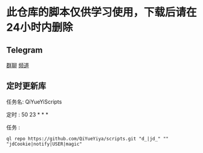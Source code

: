# 此仓库的脚本仅供学习使用，下载后请在24小时内删除

## Telegram
[群聊](https://t.me/qiyueyigroup)  [频道](https://t.me/qiyueyichat) 

## 定时更新库
任务名:   QiYueYiScripts

定时 :    50 23 * * *

任务 :
```
ql repo https://github.com/QiYueYiya/scripts.git "d_|jd_" "" "jdCookie|notify|USER|magic"
```
